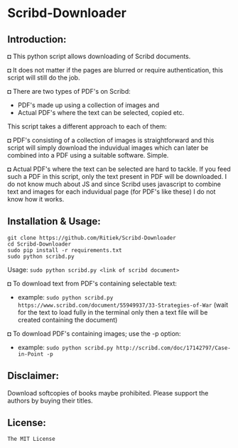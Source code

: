 # Scribd-Downloader

## Introduction:

◘ This python script allows downloading of Scribd documents.

◘ It does not matter if the pages are blurred or require authentication, this script will still do the job.

◘ There are two types of PDF's on Scribd:

- PDF's made up using a collection of images and
- Actual PDF's where the text can be selected, copied etc.

This script takes a different approach to each of them:

◘ PDF's consisting of a collection of images is straightforward and this script will simply download the induvidual images which can later be combined into a PDF using a suitable software. Simple.

◘ Actual PDF's where the text can be selected are hard to tackle. If you feed such a PDF in this script, only the text present in PDF will be downloaded. I do not know much about JS and since Scribd uses javascript to combine text and images for each induvidual page (for PDF's like these) I do not know how it works.

## Installation & Usage:

```
git clone https://github.com/Ritiek/Scribd-Downloader
cd Scribd-Downloader
sudo pip install -r requirements.txt
sudo python scribd.py
```

Usage: `sudo python scribd.py <link of scribd document>`

◘ To download text from PDF's containing selectable text:
- example: `sudo python scribd.py https://www.scribd.com/document/55949937/33-Strategies-of-War`
(wait for the text to load fully in the terminal only then a text file will be created containing the document)

◘ To download PDF's containing images; use the -p option:
- example: `sudo python scribd.py http://scribd.com/doc/17142797/Case-in-Point -p`

## Disclaimer:

Download softcopies of books maybe prohibited. Please support the authors by buying their titles.

## License:

`The MIT License`
